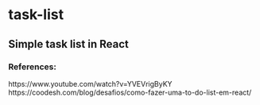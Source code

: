 # task-list
<h2> Simple task list in React </h2>

<h3> References: </h3>
https://www.youtube.com/watch?v=YVEVrigByKY <br>
https://coodesh.com/blog/desafios/como-fazer-uma-to-do-list-em-react/
